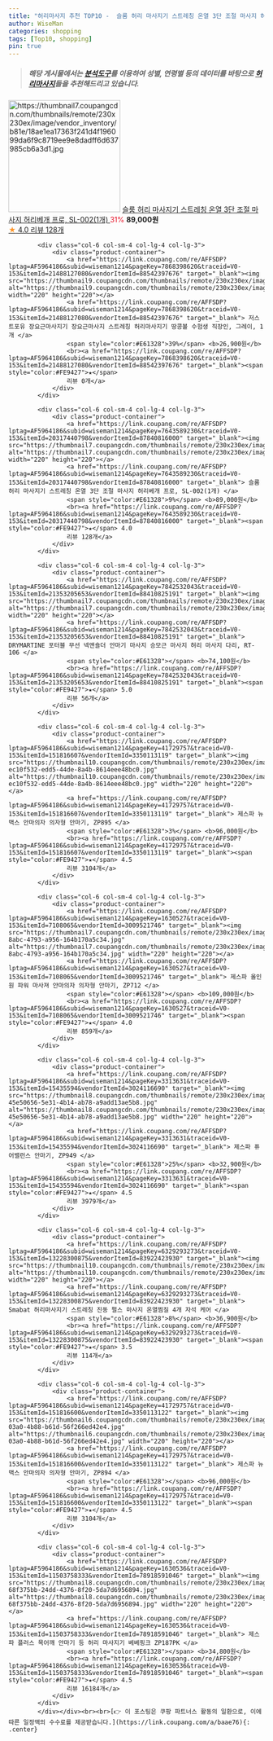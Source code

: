 ```yaml
---
title: "허리마사지 추천 TOP10 -  슬룸 허리 마사지기 스트레칭 온열 3단 조절 마사지 허리베개 프로, SL-002(1개) "
author: WiseMan
categories: shopping
tags: [Top10, shopping]
pin: true
---
```


> ##### 해당 게시물에서는 [**분석도구**](https://itemscout.io/)를 이용하여 **성별**, **연령별** 등의 데이터를 바탕으로 [**허리마사지**](https://link.coupang.com/a/baae76)들을 추천해드리고 있습니다.
<div class="container"><div class="row">
            <div class="col-6 col-sm-4 col-lg-4 col-lg-3">
                <div class="product-container">
                    <a href="https://link.coupang.com/re/AFFSDP?lptag=AF5964186&subid=wiseman1214&pageKey=7643589230&traceid=V0-153&itemId=20317440798&vendorItemId=87840816000" target="_blank"><img src="https://thumbnail7.coupangcdn.com/thumbnails/remote/230x230ex/image/vendor_inventory/b81e/18ae1ea17363f241d4f196099da6f9c8719ee9e8dadff6d637985cb6a3d1.jpg" alt="https://thumbnail7.coupangcdn.com/thumbnails/remote/230x230ex/image/vendor_inventory/b81e/18ae1ea17363f241d4f196099da6f9c8719ee9e8dadff6d637985cb6a3d1.jpg" width="220" height="220"></a>
                    <a href="https://link.coupang.com/re/AFFSDP?lptag=AF5964186&subid=wiseman1214&pageKey=7643589230&traceid=V0-153&itemId=20317440798&vendorItemId=87840816000" target="_blank"> 슬룸 허리 마사지기 스트레칭 온열 3단 조절 마사지 허리베개 프로, SL-002(1개) </a>
                    <span style="color:#E61328">31%</span> <b>89,000원</b>
                    <br><a href="https://link.coupang.com/re/AFFSDP?lptag=AF5964186&subid=wiseman1214&pageKey=7643589230&traceid=V0-153&itemId=20317440798&vendorItemId=87840816000" target="_blank"><span style="color:#FE9427">★</span> 4.0
                    리뷰 128개</a>
                </div>
            </div>
            
            <div class="col-6 col-sm-4 col-lg-4 col-lg-3">
                <div class="product-container">
                    <a href="https://link.coupang.com/re/AFFSDP?lptag=AF5964186&subid=wiseman1214&pageKey=7868398620&traceid=V0-153&itemId=21488127080&vendorItemId=88542397676" target="_blank"><img src="https://thumbnail9.coupangcdn.com/thumbnails/remote/230x230ex/image/vendor_inventory/7585/846908e74d67cae197141ca508020038e4e8e6e8d314a6fefba74fdc1d53.png" alt="https://thumbnail9.coupangcdn.com/thumbnails/remote/230x230ex/image/vendor_inventory/7585/846908e74d67cae197141ca508020038e4e8e6e8d314a6fefba74fdc1d53.png" width="220" height="220"></a>
                    <a href="https://link.coupang.com/re/AFFSDP?lptag=AF5964186&subid=wiseman1214&pageKey=7868398620&traceid=V0-153&itemId=21488127080&vendorItemId=88542397676" target="_blank"> 저스트포유 장요근마사지기 장요근마사지 스트레칭 허리마사지기 땅콩볼 수험생 직장인, 그레이, 1개 </a>
                    <span style="color:#E61328">39%</span> <b>26,900원</b>
                    <br><a href="https://link.coupang.com/re/AFFSDP?lptag=AF5964186&subid=wiseman1214&pageKey=7868398620&traceid=V0-153&itemId=21488127080&vendorItemId=88542397676" target="_blank"><span style="color:#FE9427">★</span> 
                    리뷰 0개</a>
                </div>
            </div>
            
            <div class="col-6 col-sm-4 col-lg-4 col-lg-3">
                <div class="product-container">
                    <a href="https://link.coupang.com/re/AFFSDP?lptag=AF5964186&subid=wiseman1214&pageKey=7643589230&traceid=V0-153&itemId=20317440798&vendorItemId=87840816000" target="_blank"><img src="https://thumbnail7.coupangcdn.com/thumbnails/remote/230x230ex/image/vendor_inventory/b81e/18ae1ea17363f241d4f196099da6f9c8719ee9e8dadff6d637985cb6a3d1.jpg" alt="https://thumbnail7.coupangcdn.com/thumbnails/remote/230x230ex/image/vendor_inventory/b81e/18ae1ea17363f241d4f196099da6f9c8719ee9e8dadff6d637985cb6a3d1.jpg" width="220" height="220"></a>
                    <a href="https://link.coupang.com/re/AFFSDP?lptag=AF5964186&subid=wiseman1214&pageKey=7643589230&traceid=V0-153&itemId=20317440798&vendorItemId=87840816000" target="_blank"> 슬룸 허리 마사지기 스트레칭 온열 3단 조절 마사지 허리베개 프로, SL-002(1개) </a>
                    <span style="color:#E61328">9%</span> <b>89,000원</b>
                    <br><a href="https://link.coupang.com/re/AFFSDP?lptag=AF5964186&subid=wiseman1214&pageKey=7643589230&traceid=V0-153&itemId=20317440798&vendorItemId=87840816000" target="_blank"><span style="color:#FE9427">★</span> 4.0
                    리뷰 128개</a>
                </div>
            </div>
            
            <div class="col-6 col-sm-4 col-lg-4 col-lg-3">
                <div class="product-container">
                    <a href="https://link.coupang.com/re/AFFSDP?lptag=AF5964186&subid=wiseman1214&pageKey=7842532043&traceid=V0-153&itemId=21353205653&vendorItemId=88410825191" target="_blank"><img src="https://thumbnail7.coupangcdn.com/thumbnails/remote/230x230ex/image/vendor_inventory/4fdf/5f51ef823dfbd7fc17d88bb2eb41e1e417132120bc4a8987f983a85dcc9d.jpg" alt="https://thumbnail7.coupangcdn.com/thumbnails/remote/230x230ex/image/vendor_inventory/4fdf/5f51ef823dfbd7fc17d88bb2eb41e1e417132120bc4a8987f983a85dcc9d.jpg" width="220" height="220"></a>
                    <a href="https://link.coupang.com/re/AFFSDP?lptag=AF5964186&subid=wiseman1214&pageKey=7842532043&traceid=V0-153&itemId=21353205653&vendorItemId=88410825191" target="_blank"> DRYMARTINE 포터블 무선 넥앤숄더 안마기 마사지 승모근 마사지 허리 마사지 다리, RT-106 </a>
                    <span style="color:#E61328"></span> <b>74,100원</b>
                    <br><a href="https://link.coupang.com/re/AFFSDP?lptag=AF5964186&subid=wiseman1214&pageKey=7842532043&traceid=V0-153&itemId=21353205653&vendorItemId=88410825191" target="_blank"><span style="color:#FE9427">★</span> 5.0
                    리뷰 56개</a>
                </div>
            </div>
            
            <div class="col-6 col-sm-4 col-lg-4 col-lg-3">
                <div class="product-container">
                    <a href="https://link.coupang.com/re/AFFSDP?lptag=AF5964186&subid=wiseman1214&pageKey=41729757&traceid=V0-153&itemId=151816607&vendorItemId=3350113119" target="_blank"><img src="https://thumbnail10.coupangcdn.com/thumbnails/remote/230x230ex/image/retail/images/1679091962306867-ec10f532-edd5-44de-8a4b-8614eee48bc0.jpg" alt="https://thumbnail10.coupangcdn.com/thumbnails/remote/230x230ex/image/retail/images/1679091962306867-ec10f532-edd5-44de-8a4b-8614eee48bc0.jpg" width="220" height="220"></a>
                    <a href="https://link.coupang.com/re/AFFSDP?lptag=AF5964186&subid=wiseman1214&pageKey=41729757&traceid=V0-153&itemId=151816607&vendorItemId=3350113119" target="_blank"> 제스파 뉴 맥스 안마의자 의자형 안마기, ZP895 </a>
                    <span style="color:#E61328">3%</span> <b>96,000원</b>
                    <br><a href="https://link.coupang.com/re/AFFSDP?lptag=AF5964186&subid=wiseman1214&pageKey=41729757&traceid=V0-153&itemId=151816607&vendorItemId=3350113119" target="_blank"><span style="color:#FE9427">★</span> 4.5
                    리뷰 3104개</a>
                </div>
            </div>
            
            <div class="col-6 col-sm-4 col-lg-4 col-lg-3">
                <div class="product-container">
                    <a href="https://link.coupang.com/re/AFFSDP?lptag=AF5964186&subid=wiseman1214&pageKey=1630527&traceid=V0-153&itemId=7108065&vendorItemId=3009521746" target="_blank"><img src="https://thumbnail7.coupangcdn.com/thumbnails/remote/230x230ex/image/product/image/vendoritem/2019/02/19/3009521746/70d9730a-8abc-4793-a956-164b170a5c34.jpg" alt="https://thumbnail7.coupangcdn.com/thumbnails/remote/230x230ex/image/product/image/vendoritem/2019/02/19/3009521746/70d9730a-8abc-4793-a956-164b170a5c34.jpg" width="220" height="220"></a>
                    <a href="https://link.coupang.com/re/AFFSDP?lptag=AF5964186&subid=wiseman1214&pageKey=1630527&traceid=V0-153&itemId=7108065&vendorItemId=3009521746" target="_blank"> 제스파 올인원 파워 마사져 안마의자 의자형 안마기, ZP712 </a>
                    <span style="color:#E61328"></span> <b>109,000원</b>
                    <br><a href="https://link.coupang.com/re/AFFSDP?lptag=AF5964186&subid=wiseman1214&pageKey=1630527&traceid=V0-153&itemId=7108065&vendorItemId=3009521746" target="_blank"><span style="color:#FE9427">★</span> 4.0
                    리뷰 859개</a>
                </div>
            </div>
            
            <div class="col-6 col-sm-4 col-lg-4 col-lg-3">
                <div class="product-container">
                    <a href="https://link.coupang.com/re/AFFSDP?lptag=AF5964186&subid=wiseman1214&pageKey=3313631&traceid=V0-153&itemId=15435594&vendorItemId=3024116690" target="_blank"><img src="https://thumbnail8.coupangcdn.com/thumbnails/remote/230x230ex/image/retail/images/3644864903120101-45e50656-5e31-4b14-ab78-a9add13ae5b8.jpg" alt="https://thumbnail8.coupangcdn.com/thumbnails/remote/230x230ex/image/retail/images/3644864903120101-45e50656-5e31-4b14-ab78-a9add13ae5b8.jpg" width="220" height="220"></a>
                    <a href="https://link.coupang.com/re/AFFSDP?lptag=AF5964186&subid=wiseman1214&pageKey=3313631&traceid=V0-153&itemId=15435594&vendorItemId=3024116690" target="_blank"> 제스파 퓨어밸런스 안마기, ZP949 </a>
                    <span style="color:#E61328">25%</span> <b>32,900원</b>
                    <br><a href="https://link.coupang.com/re/AFFSDP?lptag=AF5964186&subid=wiseman1214&pageKey=3313631&traceid=V0-153&itemId=15435594&vendorItemId=3024116690" target="_blank"><span style="color:#FE9427">★</span> 4.5
                    리뷰 3979개</a>
                </div>
            </div>
            
            <div class="col-6 col-sm-4 col-lg-4 col-lg-3">
                <div class="product-container">
                    <a href="https://link.coupang.com/re/AFFSDP?lptag=AF5964186&subid=wiseman1214&pageKey=6329293273&traceid=V0-153&itemId=13228300875&vendorItemId=83922423930" target="_blank"><img src="https://thumbnail10.coupangcdn.com/thumbnails/remote/230x230ex/image/vendor_inventory/d762/72d0363968b448f9c6e727bc62f977906a870a888d5bdc9e988c5c9733a2.jpg" alt="https://thumbnail10.coupangcdn.com/thumbnails/remote/230x230ex/image/vendor_inventory/d762/72d0363968b448f9c6e727bc62f977906a870a888d5bdc9e988c5c9733a2.jpg" width="220" height="220"></a>
                    <a href="https://link.coupang.com/re/AFFSDP?lptag=AF5964186&subid=wiseman1214&pageKey=6329293273&traceid=V0-153&itemId=13228300875&vendorItemId=83922423930" target="_blank"> Smabat 허리마사지기 스트레칭 진동 펄스 마사지 온열찜질 4개 자석 케어 </a>
                    <span style="color:#E61328">8%</span> <b>36,900원</b>
                    <br><a href="https://link.coupang.com/re/AFFSDP?lptag=AF5964186&subid=wiseman1214&pageKey=6329293273&traceid=V0-153&itemId=13228300875&vendorItemId=83922423930" target="_blank"><span style="color:#FE9427">★</span> 3.5
                    리뷰 114개</a>
                </div>
            </div>
            
            <div class="col-6 col-sm-4 col-lg-4 col-lg-3">
                <div class="product-container">
                    <a href="https://link.coupang.com/re/AFFSDP?lptag=AF5964186&subid=wiseman1214&pageKey=41729757&traceid=V0-153&itemId=151816600&vendorItemId=3350113122" target="_blank"><img src="https://thumbnail6.coupangcdn.com/thumbnails/remote/230x230ex/image/product/image/vendoritem/2018/08/20/3350113122/a1e801b3-03a0-4b88-b61d-56f266ed42e4.jpg" alt="https://thumbnail6.coupangcdn.com/thumbnails/remote/230x230ex/image/product/image/vendoritem/2018/08/20/3350113122/a1e801b3-03a0-4b88-b61d-56f266ed42e4.jpg" width="220" height="220"></a>
                    <a href="https://link.coupang.com/re/AFFSDP?lptag=AF5964186&subid=wiseman1214&pageKey=41729757&traceid=V0-153&itemId=151816600&vendorItemId=3350113122" target="_blank"> 제스파 뉴 맥스 안마의자 의자형 안마기, ZP894 </a>
                    <span style="color:#E61328"></span> <b>96,000원</b>
                    <br><a href="https://link.coupang.com/re/AFFSDP?lptag=AF5964186&subid=wiseman1214&pageKey=41729757&traceid=V0-153&itemId=151816600&vendorItemId=3350113122" target="_blank"><span style="color:#FE9427">★</span> 4.5
                    리뷰 3104개</a>
                </div>
            </div>
            
            <div class="col-6 col-sm-4 col-lg-4 col-lg-3">
                <div class="product-container">
                    <a href="https://link.coupang.com/re/AFFSDP?lptag=AF5964186&subid=wiseman1214&pageKey=1630536&traceid=V0-153&itemId=11503758333&vendorItemId=78918591046" target="_blank"><img src="https://thumbnail8.coupangcdn.com/thumbnails/remote/230x230ex/image/retail/images/629846749180109-68f375bb-24dd-4376-8f20-5da7d6956894.jpg" alt="https://thumbnail8.coupangcdn.com/thumbnails/remote/230x230ex/image/retail/images/629846749180109-68f375bb-24dd-4376-8f20-5da7d6956894.jpg" width="220" height="220"></a>
                    <a href="https://link.coupang.com/re/AFFSDP?lptag=AF5964186&subid=wiseman1214&pageKey=1630536&traceid=V0-153&itemId=11503758333&vendorItemId=78918591046" target="_blank"> 제스파 플러스 목어깨 안마기 등 허리 마사지기 베베핑크 ZP187PK </a>
                    <span style="color:#E61328"></span> <b>34,800원</b>
                    <br><a href="https://link.coupang.com/re/AFFSDP?lptag=AF5964186&subid=wiseman1214&pageKey=1630536&traceid=V0-153&itemId=11503758333&vendorItemId=78918591046" target="_blank"><span style="color:#FE9427">★</span> 4.5
                    리뷰 16184개</a>
                </div>
            </div>
            </div></div><br><br>[👉 이 포스팅은 쿠팡 파트너스 활동의 일환으로, 이에 따른 일정액의 수수료를 제공받습니다.](https://link.coupang.com/a/baae76){: .center}